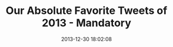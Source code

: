 ---
date: 2013-12-30 18:02:08
link:
  source: pocket
  source_url: https://getpocket.com
  text: Our Absolute Favorite Tweets of 2013 - Mandatory
  url: http://www.mandatory.com/2013/12/30/our-absolute-favorite-tweets-of-2013/
slug: our-absolute-favorite-tweets-of-2013-mandatory
source: pocket
title: Our Absolute Favorite Tweets of 2013 - Mandatory
---